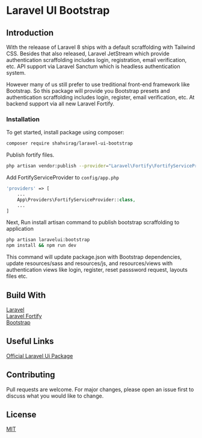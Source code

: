 # Laravel UI Bootstrap

## Introduction

With the releaase of Laravel 8 ships with a default scraffolding with Tailwind CSS. Besides that also released, Laravel JetStream which provide authentication scraffolding includes login, registration, email verification, etc. API support via Laravel Sanctum which is headless authentication system.

However many of us still prefer to use treditional front-end framework like Bootstrap. So this package will provide you Bootstrap presets and authentication scraffolding includes login, register, email verification, etc. At backend support via all new Laravel Fortify.

### Installation

To get started, install package using composer:

```bash
composer require shahvirag/laravel-ui-bootstrap
```

Publish fortify files.

```bash
php artisan vendor:publish --provider="Laravel\Fortify\FortifyServiceProvider"
```
Add FortifyServiceProvider to `config/app.php`
```php
'providers' => [
    ...
    App\Providers\FortifyServiceProvider::class,
    ...
]
```

Next, Run install artisan command to publish bootstrap scraffolding to application

```bash
php artisan laravelui:bootstrap
npm install && npm run dev
```

This command will update package.json with Bootstrap dependencies, update resources/sass and resources/js, and resources/views with authentication views like login, register, reset passsword request, layouts files etc.

## Build With

[Laravel](https://github.com/laravel/laravel)  
[Laravel Fortify](https://github.com/laravel/fortity)  
[Bootstrap](http://getbootstrap.com)

## Useful Links

[Official Laravel Ui Package](https://github.com/laravel/ui)

## Contributing

Pull requests are welcome. For major changes, please open an issue first to discuss what you would like to change.

## License

[MIT](https://choosealicense.com/licenses/mit/)

